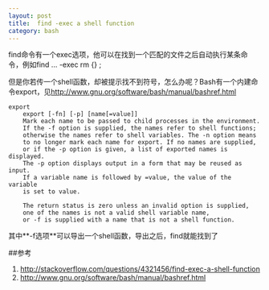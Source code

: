 ```yaml
---
layout: post
title:  find -exec a shell function
category: bash
---
```



find命令有一个exec选项，他可以在找到一个匹配的文件之后自动执行某条命令，例如find ... -exec rm {} \;

但是你若传一个shell函数，却被提示找不到符号，怎么办呢？Bash有一个内建命令export，见<http://www.gnu.org/software/bash/manual/bashref.html>

	export
		export [-fn] [-p] [name[=value]]
		Mark each name to be passed to child processes in the environment. 
		If the -f option is supplied, the names refer to shell functions; 
		otherwise the names refer to shell variables. The -n option means 
		to no longer mark each name for export. If no names are supplied, 
		or if the -p option is given, a list of exported names is displayed.
		The -p option displays output in a form that may be reused as input. 
		If a variable name is followed by =value, the value of the variable 
		is set to value.

		The return status is zero unless an invalid option is supplied, 
		one of the names is not a valid shell variable name, 
		or -f is supplied with a name that is not a shell function.

其中**-f选项**可以导出一个shell函数，导出之后，find就能找到了

##参考
1. <http://stackoverflow.com/questions/4321456/find-exec-a-shell-function>
2. <http://www.gnu.org/software/bash/manual/bashref.html>